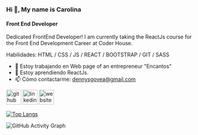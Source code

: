 ### Hi 👋, My name is Carolina
#### Front End Developer

Dedicated FrontEnd Developer! I am currently taking the ReactJs course for the Front End Development Career at Coder House.

Habilidades: HTML / CSS / JS / REACT / BOOTSTRAP / GIT / SASS

- 🔭 Estoy trabajando en Web page of an entrepreneur "Encantos" 
- 🌱 Estoy aprendiendo ReactJs. 
- 📫 Cómo contactarme: dennysgovea@gmail.com 


[<img src='https://cdn.jsdelivr.net/npm/simple-icons@3.0.1/icons/github.svg' alt='github' height='40'>](https://github.com/CarolinaGoveaM)  [<img src='https://cdn.jsdelivr.net/npm/simple-icons@3.0.1/icons/linkedin.svg' alt='linkedin' height='40'>](https://www.linkedin.com/in/https://www.linkedin.com/in/carolina-govea-front-end//)  [<img src='https://cdn.jsdelivr.net/npm/simple-icons@3.0.1/icons/icloud.svg' alt='website' height='40'>](https://carolinagoveam.github.io/Updated-Portfolio/)  

[![Top Langs](https://github-readme-stats.vercel.app/api/top-langs/?username=CarolinaGoveaM)](https://github.com/anuraghazra/github-readme-stats)

![GitHub Activity Graph](https://activity-graph.herokuapp.com/graph?username=CarolinaGoveaM)  

